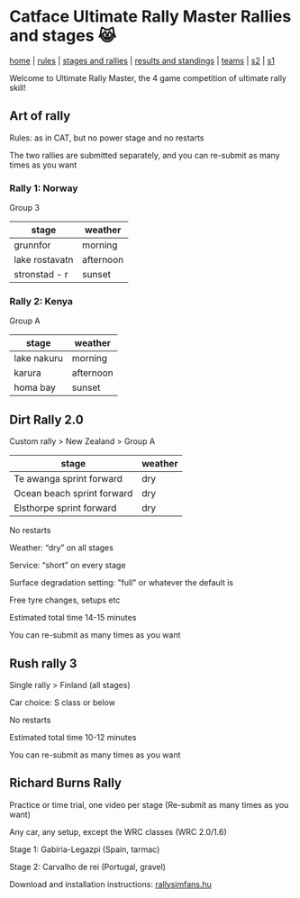 # Catface Ultimate Rally Master Rallies and stages 😹

[home](index.md) | [rules](rules.md) | [stages and rallies](stages.md) | [results and standings](results.md) | [teams](teams.md) | [s2](s2/s2_index.md) | [s1](s1/s1_index.md)

Welcome to Ultimate Rally Master, the 4 game competition of ultimate rally skill!

## Art of rally

Rules: as in CAT, but no power stage and no restarts

The two rallies are submitted separately, and you can re-submit as many times as you want

### Rally 1: Norway

Group 3

| stage      | weather        |
| ------------- | ------------ |
| grunnfor      | morning        |
| lake rostavatn | afternoon  |
| stronstad - r    | sunset      |


### Rally 2: Kenya

Group A

| stage      | weather        |
| ------------- | ------------ |
| lake nakuru      | morning        |
| karura | afternoon  |
| homa bay    | sunset      |

	
## Dirt Rally 2.0

Custom rally > New Zealand > Group A

| stage      | weather        |
| ------------- | ------------ |
| Te awanga sprint forward | dry |
| Ocean beach sprint forward | dry |
| Elsthorpe sprint forward | dry |

No restarts

Weather: “dry” on all stages

Service: “short” on every stage

Surface degradation setting: "full" or whatever the default is

Free tyre changes, setups etc

Estimated total time 14-15 minutes

You can re-submit as many times as you want


## Rush rally 3

Single rally > Finland (all stages)

Car choice: S class or below

No restarts

Estimated total time 10-12 minutes

You can re-submit as many times as you want


## Richard Burns Rally

Practice or time trial, one video per stage (Re-submit as many times as you want)

Any car, any setup, except the WRC classes (WRC 2.0/1.6)

Stage 1: Gabiria-Legazpi (Spain, tarmac)

Stage 2: Carvalho de rei (Portugal, gravel)

Download and installation instructions: [rallysimfans.hu](https://rallysimfans.hu/rbr/download.php?download=rsfrbr)



